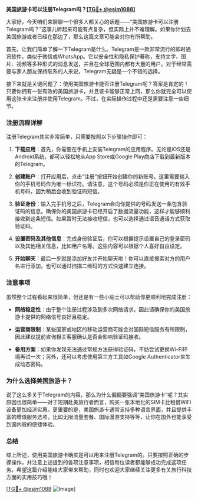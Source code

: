 **美国旅游卡可以注册Telegram吗？[[TG💪+ @esim1088](https://t.me/s/esim1088)]**

大家好，今天咱们来聊聊一个很多人都关心的话题——“美国旅游卡可以注册Telegram吗？”这事儿听起来可能有点复杂，但实际上并不难理解。如果你计划去美国旅游或者已经在那边了，那么这篇文章可能会对你有所帮助。

首先，让我们简单了解一下Telegram是什么。Telegram是一款非常流行的即时通讯软件，类似于微信或WhatsApp。它以安全性和隐私保护著称，支持文字、图片、视频等多种形式的消息发送，并且在全球范围内都有大量的用户。对于经常需要与家人朋友保持联系的人来说，Telegram无疑是一个不错的选择。

接下来就是关键问题了：使用美国旅游卡能否注册Telegram呢？答案是肯定的！只要你拥有一张有效的美国旅游卡，并且该卡能够正常上网，那么你就完全可以使用这张卡来注册并使用Telegram。不过，在实际操作过程中还是需要注意一些细节。

### 注册流程详解

注册Telegram其实非常简单，只需要按照以下步骤操作即可：

1. **下载应用**：首先，你需要在手机上安装Telegram的应用程序。无论是iOS还是Android系统，都可以轻松地从App Store或Google Play商店下载到最新版本的Telegram。

2. **创建账户**：打开应用后，点击“注册”按钮开始创建你的新账号。这里需要输入你的手机号码作为唯一标识符。请注意，这个号码必须是你正在使用的有效手机号码，因为稍后会收到验证码短信。

3. **验证身份**：输入完手机号之后，Telegram会向你提供的号码发送一条包含验证码的信息。确保你的美国旅游卡已经开启了数据流量功能，这样才能够顺利接收到这条短信。如果暂时无法接收短信，也可以选择通过语音通话方式获取验证码。

4. **设置密码及其他信息**：完成身份验证后，你可以根据提示设置自己的登录密码以及其他相关信息，比如用户名等。这些内容可以根据个人喜好自由设定。

5. **开始聊天**：最后一步就是添加好友并开始聊天啦！你可以直接搜索对方的用户名进行添加，也可以通过扫描二维码的方式快速建立连接。

### 注意事项

虽然整个过程看起来很简单，但还是有一些小贴士可以帮助你更顺利地完成注册：

- **网络稳定性**：由于整个注册过程涉及到多次网络请求，因此请确保你的美国旅游卡提供的网络信号良好且稳定。
  
- **运营商限制**：某些国家或地区的移动运营商可能会对国际短信服务有所限制，因此建议提前咨询相关客服确认是否会影响验证码接收。

- **备用方案**：如果你发现无法通过常规方法获得验证码，不妨尝试更换Wi-Fi环境再试一次；另外，还可以考虑使用第三方工具如Google Authenticator来生成动态密码。

### 为什么选择美国旅游卡？

说了这么多关于Telegram的内容，那么为什么偏偏要强调“美国旅游卡”呢？其实原因也很简单——对于短期赴美旅行者而言，购买一张本地化的SIM卡比租借WiFi设备更加经济实惠。更重要的是，美国旅游卡通常支持多种语言界面，并且提供丰富的增值服务选项，比如无限流量套餐、国际漫游支持等等，让你在国外也能享受到国内般的便捷体验。

### 总结

综上所述，使用美国旅游卡确实是可以用来注册Telegram的。只要按照正确的步骤操作，并注意上述提到的各项注意事项，相信每位读者都能够成功完成这项任务。希望这篇介绍能给大家带来帮助，同时也欢迎大家继续关注更多有关旅行科技方面的实用技巧哦！

[[TG💪+ @esim1088](https://t.me/s/esim1088) ![Image](https://i.postimg.cc/4NQfJmqS/Snipaste-2025-05-13-00-14-12.png)]